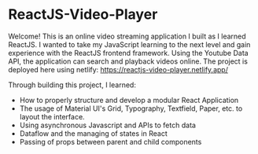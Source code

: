 # ReactJS-Video-Player

Welcome! This is an online video streaming application I built as I learned ReactJS. I wanted to take my JavaScript learning to the next level and gain experience with the ReactJS frontend framework. Using the Youtube Data API, the application can search and playback videos online. The project is deployed here using netlify: https://reactjs-video-player.netlify.app/

Through building this project, I learned:

- How to properly structure and develop a modular React Application
- The usage of Material UI's Grid, Typography, Textfield, Paper, etc. to layout the interface.
- Using asynchronous Javascript and APIs to fetch data
- Dataflow and the managing of states in React
- Passing of props between parent and child components
